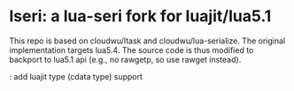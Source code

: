# lseri: a lua-seri fork for luajit/lua5.1

This repo is based on cloudwu/ltask and cloudwu/lua-serialize. The original implementation
targets lua5.4. The source code is thus modified to backport to lua5.1 api (e.g., no rawgetp, so use rawget instead).

<TODO>: add luajit type (cdata type) support